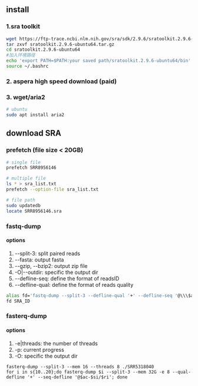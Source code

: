 

## install
### 1.sra toolkit
```bash
wget https://ftp-trace.ncbi.nlm.nih.gov/sra/sdk/2.9.6/sratoolkit.2.9.6-ubuntu64.tar.gz
tar zxvf sratoolkit.2.9.6-ubuntu64.tar.gz
cd sratoolkit.2.9.6-ubuntu64
#加入环境路径
echo 'export PATH=$PATH:your saved path/sratoolkit.2.9.6-ubuntu64/bin' >> ~/.bashrc
source ~/.bashrc
```
### 2. aspera high speed download (paid)

### 3. wget/aria2
```bash
# ubuntu
sudo apt install aria2
```

## download SRA
### prefetch (file size < 20GB)
```bash
# single file
prefetch SRR8956146

# multiple file
ls * > sra_list.txt
prefetch --option-file sra_list.txt

# file path
sudo updatedb
locate SRR8956146.sra
```

### fastq-dump
#### options
1. --split-3: split paired reads 
2. --fasta: output fasta
3. --gzip, --bzip2: output zip file 
4. -O|--outdir: specific the output dir
5. --defline-seq: define the format of readsID
6. --defline-qual: define the format of reads quality

```bash
alias fd='fastq-dump --split-3 --defline-qual '+' --defline-seq '@\\\$ac-\\\$si/\\\$ri' '
fd SRA_ID
```

### fasterq-dump
#### options
1. -e|threads: the number of threads
2. -p: current progress
3. -O: specific the output dir
```
fasterq-dump --split-3 --mem 16 --threads 8 ./SRR5318040 
for i in s{10..20};do fasterq-dump $i --split-3 --mem 32G -e 8 --qual-defline '+' --seq-defline '@$ac-$si/$ri'; done
```

